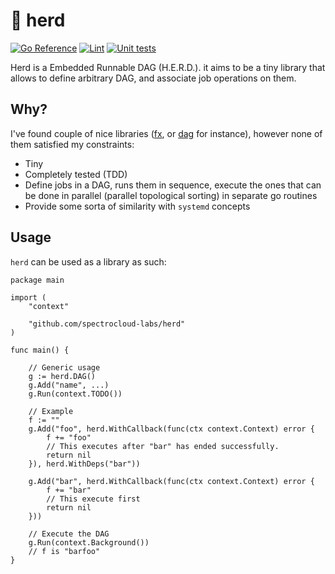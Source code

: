 # :checkered_flag:  herd

[![Go Reference](https://pkg.go.dev/badge/github.com/spectrocloud-labs/herd.svg)](https://pkg.go.dev/github.com/spectrocloud-labs/herd)
[![Lint](https://github.com/spectrocloud-labs/herd/actions/workflows/lint.yaml/badge.svg)](https://github.com/spectrocloud-labs/herd/actions/workflows/lint.yaml)
[![Unit tests](https://github.com/spectrocloud-labs/herd/actions/workflows/test.yaml/badge.svg)](https://github.com/spectrocloud-labs/herd/actions/workflows/test.yaml)

Herd is a Embedded Runnable DAG (H.E.R.D.). it aims to be a tiny library that allows to define arbitrary DAG, and associate job operations on them.

## Why?

I've found couple of nice libraries ([fx](https://github.com/uber-go/fx), or [dag](https://github.com/mostafa-asg/dag) for instance), however none of them satisfied my constraints:

- Tiny
- Completely tested (TDD)
- Define jobs in a DAG, runs them in sequence, execute the ones that can be done in parallel (parallel topological sorting) in separate go routines
- Provide some sorta of similarity with `systemd` concepts

## Usage

`herd` can be used as a library as such:

```golang
package main

import (
    "context"

    "github.com/spectrocloud-labs/herd"
)

func main() {

    // Generic usage
    g := herd.DAG()
    g.Add("name", ...)
    g.Run(context.TODO())

    // Example
    f := ""
    g.Add("foo", herd.WithCallback(func(ctx context.Context) error {
        f += "foo"
        // This executes after "bar" has ended successfully.
        return nil
    }), herd.WithDeps("bar"))

    g.Add("bar", herd.WithCallback(func(ctx context.Context) error {
        f += "bar"
        // This execute first
        return nil
    }))

    // Execute the DAG
    g.Run(context.Background())
    // f is "barfoo"
}

```